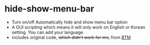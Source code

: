 # hide-show-menu-bar

- Turn on/off Automatically hide and show menu bar option
- A GUI scripting which means it will only work on English or Korean setting. You can add your language.
- includes original code, ~~which didn't work for me,~~ from [BTM](http://macnews.tistory.com/3773)
